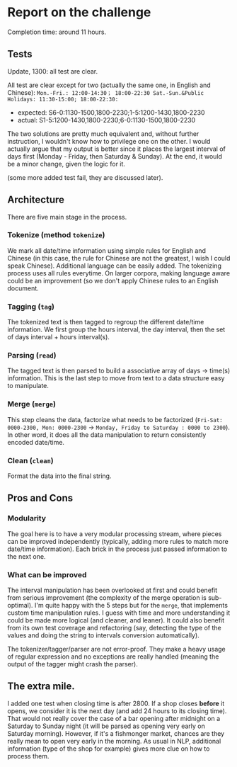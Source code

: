# Report on the challenge

Completion time: around 11 hours.

## Tests

Update, 1300: all test are clear.

All test are clear except for two (actually the same one, in English and Chinese):
`Mon.-Fri.: 12:00-14:30； 18:00-22:30
Sat.-Sun.&Public Holidays: 11:30-15:00; 18:00-22:30:`

- expected: S6-0:1130-1500,1800-2230;1-5:1200-1430,1800-2230
- actual: S1-5:1200-1430,1800-2230;6-0:1130-1500,1800-2230

The two solutions are pretty much equivalent and, without further instruction, I wouldn't know how to privilege one on
the other. I would actually argue that my output is better since it places the largest interval of days first (Monday -
Friday, then Saturday & Sunday). At the end, it would be a minor change, given the logic for it.

(some more added test fail, they are discussed later).

## Architecture

There are five main stage in the process.

### Tokenize (method `tokenize`)

We mark all date/time information using simple rules for English and Chinese (in this case, the rule for Chinese are not
the greatest, I wish I could speak Chinese). Additional language can be easily added. The tokenizing process uses all
rules everytime. On larger corpora, making language aware could be an improvement (so we don't apply Chinese rules to an
English document.

### Tagging (`tag`)

The tokenized text is then tagged to regroup the different date/time information. We first group the hours interval, the
day interval, then the set of days interval + hours interval(s).

### Parsing (`read`)

The tagged text is then parsed to build a associative array of days -> time(s) information. This is the last step to
move from text to a data structure easy to manipulate.

### Merge (`merge`)

This step cleans the data, factorize what needs to be factorized
(`Fri-Sat: 0000-2300, Mon: 0000-2300` -> `Monday, Friday to Saturday : 0000 to 2300`). In other word, it does all the
data manipulation to return consistently encoded date/time.

### Clean (`clean`)

Format the data into the final string.

## Pros and Cons

### Modularity

The goal here is to have a very modular processing stream, where pieces can be improved independently (typically, adding
more rules to match more date/time information). Each brick in the process just passed information to the next one.

### What can be improved

The interval manipulation has been overlooked at first and could benefit from serious improvement (the complexity of the
merge operation is sub-optimal). I'm quite happy with the 5 steps but for the `merge`, that implements custom time
manipulation rules. I guess with time and more understanding it could be made more logical (and cleaner, and leaner). It
could also benefit from its own test coverage and refactoring (say, detecting the type of the values and doing the
string to intervals conversion automatically).

The tokenizer/tagger/parser are not error-proof. They make a heavy usage of regular expression and no exceptions are
really handled (meaning the output of the tagger might crash the parser).


## The extra mile.

I added one test when closing time is after 2800. If a shop closes __before__ it opens, we consider it is the next
day (and add 24 hours to its closing time). That would not really cover the case of a bar opening after midnight on a
Saturday to Sunday night (it will be parsed as opening very early on Saturday morning). However, if it's a fishmonger
market, chances are they really mean to open very early in the morning. As usual in NLP, additional information (type
of the shop for example) gives more clue on how to process them.

